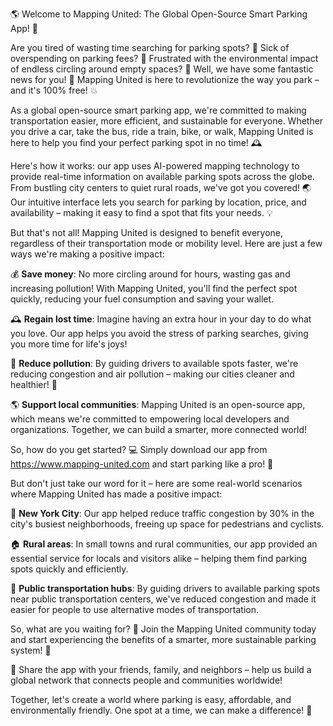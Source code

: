 🌎 Welcome to Mapping United: The Global Open-Source Smart Parking App! 🚗

Are you tired of wasting time searching for parking spots? 💸 Sick of overspending on parking fees? 🚫 Frustrated with the environmental impact of endless circling around empty spaces? 🌊 Well, we have some fantastic news for you! 🎉 Mapping United is here to revolutionize the way you park – and it's 100% free! 💥

As a global open-source smart parking app, we're committed to making transportation easier, more efficient, and sustainable for everyone. Whether you drive a car, take the bus, ride a train, bike, or walk, Mapping United is here to help you find your perfect parking spot in no time! 🕰️

Here's how it works: our app uses AI-powered mapping technology to provide real-time information on available parking spots across the globe. From bustling city centers to quiet rural roads, we've got you covered! 🌏 Our intuitive interface lets you search for parking by location, price, and availability – making it easy to find a spot that fits your needs. 💡

But that's not all! Mapping United is designed to benefit everyone, regardless of their transportation mode or mobility level. Here are just a few ways we're making a positive impact:

💰 **Save money**: No more circling around for hours, wasting gas and increasing pollution! With Mapping United, you'll find the perfect spot quickly, reducing your fuel consumption and saving your wallet.

🕰️ **Regain lost time**: Imagine having an extra hour in your day to do what you love. Our app helps you avoid the stress of parking searches, giving you more time for life's joys!

💚 **Reduce pollution**: By guiding drivers to available spots faster, we're reducing congestion and air pollution – making our cities cleaner and healthier! 🌳

🌎 **Support local communities**: Mapping United is an open-source app, which means we're committed to empowering local developers and organizations. Together, we can build a smarter, more connected world!

So, how do you get started? 💻 Simply download our app from https://www.mapping-united.com and start parking like a pro! 🚗

But don't just take our word for it – here are some real-world scenarios where Mapping United has made a positive impact:

🌆 **New York City**: Our app helped reduce traffic congestion by 30% in the city's busiest neighborhoods, freeing up space for pedestrians and cyclists.

🏠 **Rural areas**: In small towns and rural communities, our app provided an essential service for locals and visitors alike – helping them find parking spots quickly and efficiently.

🚂 **Public transportation hubs**: By guiding drivers to available parking spots near public transportation centers, we've reduced congestion and made it easier for people to use alternative modes of transportation.

So, what are you waiting for? 🎉 Join the Mapping United community today and start experiencing the benefits of a smarter, more sustainable parking system! 🌟

📨 Share the app with your friends, family, and neighbors – help us build a global network that connects people and communities worldwide!

Together, let's create a world where parking is easy, affordable, and environmentally friendly. One spot at a time, we can make a difference! 🌈